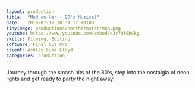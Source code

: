 ```yaml
---
layout: production
title:  "Mad on Her - 80's Musical"
date:   2016-07-12 10:39:17 +0100
tinyimage: productions/northernstar/moh.png
youtube: https://www.youtube.com/embed/o3r7Nf0bCkg
skills: Filming, Editing
software: Final Cut Pro
client: Ashley Luke Lloyd
categories: production
---
```

<!--The date is in american format, sorry!-->
<!--For the youtube link, copy from the videos page, an example would be 'https://www.youtube.com/embed/rT26VIe_VBQ'-->
<!-- Tinyimage must be 500 x 500 pixels, make background transparent (looks better but optional), url is from the /images directory -->
<!-- Write the description below, no character limit -->

Journey through the smash hits of the 80's, step into the nostalgia of neon lights and get ready to party the night away!